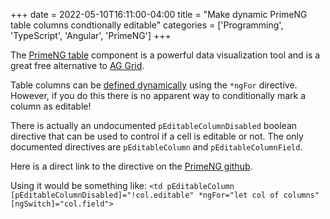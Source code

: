 +++
date = 2022-05-10T16:11:00-04:00
title = "Make dynamic PrimeNG table columns condtionally editable"
categories = ['Programming', 'TypeScript', 'Angular', 'PrimeNG']
+++

The [PrimeNG table](https://primeng.org/table) component is a powerful data visualization tool and is a great free alternative to [AG Grid](https://www.ag-grid.com/).

Table columns can be [defined dynamically](https://primeng.org/table#dynamic) using the `*ngFor` directive. However, if you do this there is no apparent way to conditionally mark a column as editable!

There is actually an undocumented `pEditableColumnDisabled` boolean directive that can be used to control if a cell is editable or not. The only documented directives are `pEditableColumn` and `pEditableColumnField`.

Here is a direct link to the directive on the [PrimeNG github](https://github.com/primefaces/primeng/blob/v12.2.3/src/app/components/table/table.ts#L3337).

Using it would be something like: `<td pEditableColumn [pEditableColumnDisabled]="!col.editable" *ngFor="let col of columns" [ngSwitch]="col.field">`
